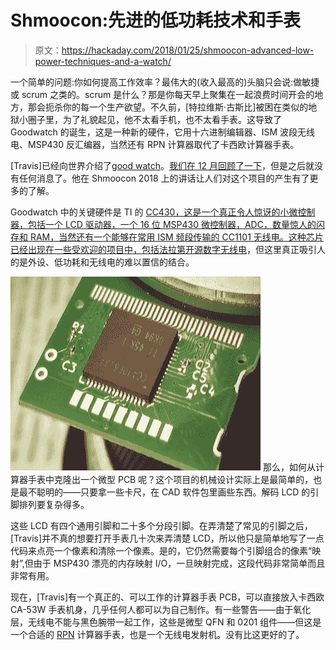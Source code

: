 # Shmoocon:先进的低功耗技术和手表

> 原文：<https://hackaday.com/2018/01/25/shmoocon-advanced-low-power-techniques-and-a-watch/>

一个简单的问题:你如何提高工作效率？最伟大的(收入最高的)头脑只会说:做敏捷或 scrum 之类的。scrum 是什么？那是你每天早上聚集在一起浪费时间开会的地方，那会扼杀你的每一个生产欲望。不久前，[特拉维斯·古斯比]被困在类似的地狱小圈子里，为了礼貌起见，他不太看手机，也不太看手表。这导致了 Goodwatch 的诞生，这是一种新的硬件，它用十六进制编辑器、ISM 波段无线电、MSP430 反汇编器，当然还有 RPN 计算器取代了卡西欧计算器手表。

[Travis]已经向世界介绍了[good watch](https://goodwatch.org/)。[我们在 12 月回顾了一下](https://hackaday.com/2017/12/19/a-watch-only-a-ham-can-use/)，但是之后就没有任何消息了。他在 Shmoocon 2018 上的讲话让人们对这个项目的产生有了更多的了解。

Goodwatch 中的关键硬件是 TI 的 [CC430，这是一个真正令人惊讶的小微控制器，包括一个 LCD 驱动器，一个 16 位 MSP430 微控制器，ADC，数量惊人的闪存和 RAM，当然还有一个能够在常用 ISM 频段传输的 CC1101 无线电。这种芯片已经出现在一些受欢迎的项目中，包括](http://www.ti.com/product/CC430F6137)[法拉第开源数字无线电](https://faradayrf.com/)，但这里真正吸引人的是外设、低功耗和无线电的难以置信的结合。

[![](img/8186297f673f814c3fb3e93a8a24900e.png)](https://hackaday.com/wp-content/uploads/2018/01/goodpcb.png) 那么，如何从计算器手表中克隆出一个微型 PCB 呢？这个项目的机械设计实际上是最简单的，也是最不聪明的——只要拿一些卡尺，在 CAD 软件包里画些东西。解码 LCD 的引脚排列要复杂得多。

这些 LCD 有四个通用引脚和二十多个分段引脚。在弄清楚了常见的引脚之后，[Travis]并不真的想要打开手表几十次来弄清楚 LCD，所以他只是简单地写了一点代码来点亮一个像素和清除一个像素。是的，它仍然需要每个引脚组合的像素“映射”,但由于 MSP430 漂亮的内存映射 I/O，一旦映射完成，这段代码非常简单而且非常有用。

现在，[Travis]有一个真正的、可以工作的计算器手表 PCB，可以直接放入卡西欧 CA-53W 手表机身，几乎任何人都可以为自己制作。有一些警告——由于氧化层，无线电不能与黑色腕带一起工作，这些是微型 QFN 和 0201 组件——但这是一个合适的 [RPN](https://hackaday.com/2017/10/24/reverse-polish-notation-and-its-mildly-confusing-elegance/) 计算器手表，也是一个无线电发射机。没有比这更好的了。
